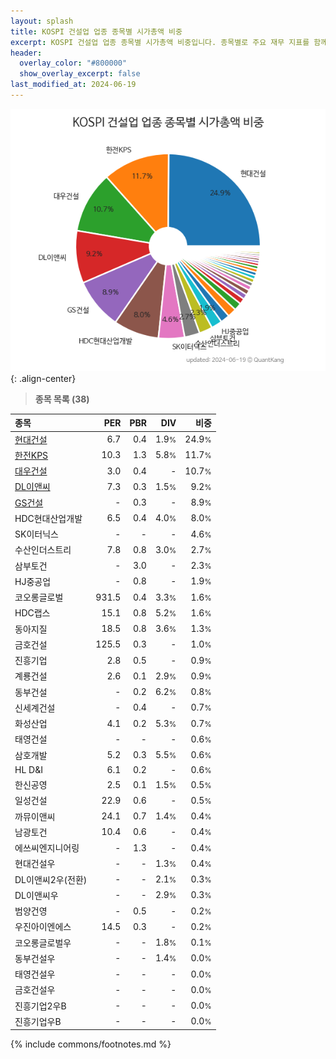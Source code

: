 ```yaml
---
layout: splash
title: KOSPI 건설업 업종 종목별 시가총액 비중
excerpt: KOSPI 건설업 업종 종목별 시가총액 비중입니다. 종목별로 주요 재무 지표를 함께 표시합니다.
header:
  overlay_color: "#800000"
  show_overlay_excerpt: false
last_modified_at: 2024-06-19
---
```



![KOSPI 건설업 업종 종목별 시가총액 비중](/stats/sector/images/kospi_업종_건설업_종목.png){: .align-center}


> **종목 목록 (38)**<a id="list"></a>

| **종목** | **PER** | **PBR** | **DIV** | **비중** |
| :------- | ------: | ------: | ------: | -------: |
| [현대건설](/000720/) | 6.7 | 0.4 | 1.9<small>%</small> | 24.9<small>%</small> |
| [한전KPS](/051600/) | 10.3 | 1.3 | 5.8<small>%</small> | 11.7<small>%</small> |
| [대우건설](/047040/) | 3.0 | 0.4 | - | 10.7<small>%</small> |
| [DL이앤씨](/375500/) | 7.3 | 0.3 | 1.5<small>%</small> | 9.2<small>%</small> |
| [GS건설](/006360/) | - | 0.3 | - | 8.9<small>%</small> |
| HDC현대산업개발 | 6.5 | 0.4 | 4.0<small>%</small> | 8.0<small>%</small> |
| SK이터닉스 | - | - | - | 4.6<small>%</small> |
| 수산인더스트리 | 7.8 | 0.8 | 3.0<small>%</small> | 2.7<small>%</small> |
| 삼부토건 | - | 3.0 | - | 2.3<small>%</small> |
| HJ중공업 | - | 0.8 | - | 1.9<small>%</small> |
| 코오롱글로벌 | 931.5 | 0.4 | 3.3<small>%</small> | 1.6<small>%</small> |
| HDC랩스 | 15.1 | 0.8 | 5.2<small>%</small> | 1.6<small>%</small> |
| 동아지질 | 18.5 | 0.8 | 3.6<small>%</small> | 1.3<small>%</small> |
| 금호건설 | 125.5 | 0.3 | - | 1.0<small>%</small> |
| 진흥기업 | 2.8 | 0.5 | - | 0.9<small>%</small> |
| 계룡건설 | 2.6 | 0.1 | 2.9<small>%</small> | 0.9<small>%</small> |
| 동부건설 | - | 0.2 | 6.2<small>%</small> | 0.8<small>%</small> |
| 신세계건설 | - | 0.4 | - | 0.7<small>%</small> |
| 화성산업 | 4.1 | 0.2 | 5.3<small>%</small> | 0.7<small>%</small> |
| 태영건설 | - | - | - | 0.6<small>%</small> |
| 삼호개발 | 5.2 | 0.3 | 5.5<small>%</small> | 0.6<small>%</small> |
| HL D&I | 6.1 | 0.2 | - | 0.6<small>%</small> |
| 한신공영 | 2.5 | 0.1 | 1.5<small>%</small> | 0.5<small>%</small> |
| 일성건설 | 22.9 | 0.6 | - | 0.5<small>%</small> |
| 까뮤이앤씨 | 24.1 | 0.7 | 1.4<small>%</small> | 0.4<small>%</small> |
| 남광토건 | 10.4 | 0.6 | - | 0.4<small>%</small> |
| 에쓰씨엔지니어링 | - | 1.3 | - | 0.4<small>%</small> |
| 현대건설우 | - | - | 1.3<small>%</small> | 0.4<small>%</small> |
| DL이앤씨2우(전환) | - | - | 2.1<small>%</small> | 0.3<small>%</small> |
| DL이앤씨우 | - | - | 2.9<small>%</small> | 0.3<small>%</small> |
| 범양건영 | - | 0.5 | - | 0.2<small>%</small> |
| 우진아이엔에스 | 14.5 | 0.3 | - | 0.2<small>%</small> |
| 코오롱글로벌우 | - | - | 1.8<small>%</small> | 0.1<small>%</small> |
| 동부건설우 | - | - | 1.4<small>%</small> | 0.0<small>%</small> |
| 태영건설우 | - | - | - | 0.0<small>%</small> |
| 금호건설우 | - | - | - | 0.0<small>%</small> |
| 진흥기업2우B | - | - | - | 0.0<small>%</small> |
| 진흥기업우B | - | - | - | 0.0<small>%</small> |

{% include commons/footnotes.md %}
